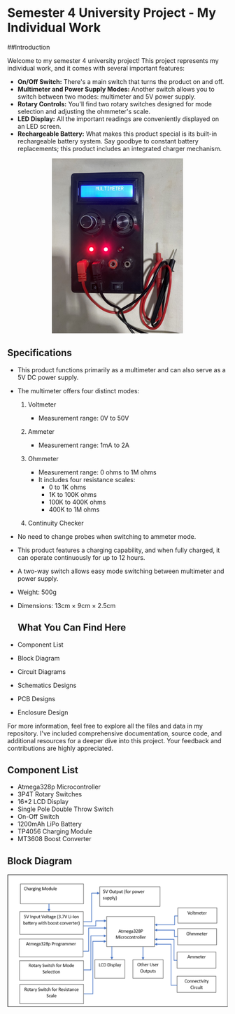 # Semester 4 University Project - My Individual Work

##Introduction


Welcome to my semester 4 university project! This project represents my individual work, and it comes with several important features:

- **On/Off Switch:** There's a main switch that turns the product on and off.
- **Multimeter and Power Supply Modes:** Another switch allows you to switch between two modes: multimeter and 5V power supply.
- **Rotary Controls:** You'll find two rotary switches designed for mode selection and adjusting the ohmmeter's scale.
- **LED Display:** All the important readings are conveniently displayed on an LED screen.
- **Rechargeable Battery:** What makes this product special is its built-in rechargeable battery system. Say goodbye to constant battery replacements; this product includes an integrated charger mechanism.

<p align="center">
  <img width="300" height="400" src="https://github.com/SadeepRathnayaka/EN2160-Electronic-Design-Realization/blob/main/Images/IMG-2959.jpg">
</p>

## Specifications

- This product functions primarily as a multimeter and can also serve as a 5V DC power supply.
- The multimeter offers four distinct modes:

    1. Voltmeter
       - Measurement range: 0V to 50V

    2. Ammeter
       - Measurement range: 1mA to 2A

    3. Ohmmeter
       - Measurement range: 0 ohms to 1M ohms
       - It includes four resistance scales:
           - 0 to 1K ohms
           - 1K to 100K ohms
           - 100K to 400K ohms
           - 400K to 1M ohms

    4. Continuity Checker

- No need to change probes when switching to ammeter mode.
- This product features a charging capability, and when fully charged, it can operate continuously for up to 12 hours.
- A two-way switch allows easy mode switching between multimeter and power supply.
- Weight: 500g
- Dimensions: 13cm × 9cm × 2.5cm

  ## What You Can Find Here

- Component List
- Block Diagram
- Circuit Diagrams
- Schematics Designs
- PCB Designs
- Enclosure Design

For more information, feel free to explore all the files and data in my repository. I've included comprehensive documentation, source code, and additional resources for a deeper dive into this project. Your feedback and contributions are highly appreciated.

## Component List

- Atmega328p Microcontroller
- 3P4T Rotary Switches
- 16*2 LCD Display
- Single Pole Double Throw Switch
- On-Off Switch
- 1200mAh LiPo Battery
- TP4056 Charging Module
- MT3608 Boost Converter

## Block Diagram

<p align="center">
  <img src="https://github.com/SadeepRathnayaka/EN2160-Electronic-Design-Realization/blob/main/Images/block%20diagram.png">
</p>
